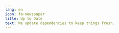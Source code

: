 ```yaml
---
lang: en
icon: fa-newspaper
title: Up to Date
text: We update dependencies to keep things fresh.
---
```

